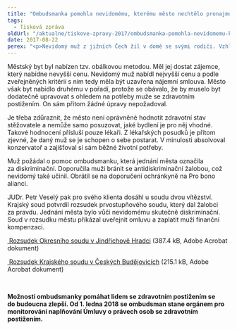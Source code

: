 ```yaml
---
title: "Ombudsmanka pomohla nevidomému, kterému město nechtělo pronajmout byt"
tags:
  - Tisková zpráva
oldUrl: "/aktualne/tiskove-zpravy-2017/ombudsmanka-pomohla-nevidomemu-kteremu-mesto-nechtelo-pronajmout-byt"
date: 2017-08-22
perex: "<p>Nevidomý muž z jižních Čech žil v domě se svými rodiči. Vzhledem k vrozené poruše imunity trpěl v domě častými infekcemi dýchacích cest z důvodu zvýšené vlhkosti domu. Rozhodl se proto svůj problém řešit a požádal o pronájem městského bytu. Město mu však byt odmítlo pronajmout a to právě kvůli jeho zdravotnímu postižení. Takové jednání je však nepřípustné. </p>"
---
```


<!-- imported from the old website -->

<p>Městský byt byl nabízen tzv. obálkovou metodou. Měl jej dostat zájemce, který nabídne nevyšší cenu. Nevidomý muž nabídl nejvyšší cenu a podle zveřejněných kritérií s ním tedy měla být uzavřena nájemní smlouva. Město však byt nabídlo druhému v pořadí, protože se obávalo, že by muselo byt dodatečně upravovat s ohledem na potřeby muže se zdravotním postižením. On sám přitom žádné úpravy nepožadoval. </p> <p>Je třeba zdůraznit, že město není oprávněné hodnotit zdravotní stav stěžovatele a nemůže samo posuzovat, jaké bydlení je pro něj vhodné. Takové hodnocení přísluší pouze lékaři. Z lékařských posudků je přitom zjevné, že daný muž se je schopen o sebe postarat. V minulosti absolvoval konzervatoř a zajišťoval si sám běžné životní potřeby. </p> <p>Muž požádal o pomoc ombudsmanku, která jednání města označila za diskriminační. Doporučila muži bránit se antidiskriminační žalobou, což nevidomý také učinil. Obrátil se na doporučení ochránkyně na Pro bono alianci. </p> <p>JUDr. Petr Veselý pak pro svého klienta dosáhl u soudu dvou vítězství. Krajský soud potvrdil rozsudek prvostupňového soudu, který dal žalobci za pravdu. Jednání města bylo vůči nevidomému skutečně diskriminační. Soud v rozsudku městu přikázal uveřejnit omluvu a zaplatit muži finanční kompenzaci.</p><p><a title="Otevření do nového okna" href="/uploads-import/DISKRIMINACE/aktuality/Rozsudek-OS-Jindr-Hradec.pdf" target="_blank"><img alt="" src="https://www.ochrance.cz/typo3/ext/od_linkdesc/icons/pdf.gif" class="od_linkdesc_icon" /> Rozsudek Okresního soudu v Jindřichově Hradci</a> (387.4 kB, Adobe Acrobat dokument)</p><p><a title="Otevření do nového okna" href="/uploads-import/VOP/Tiskove_zpravy_prilohy/8Co_960_2017.pdf" target="_blank"><img alt="" src="https://www.ochrance.cz/typo3/ext/od_linkdesc/icons/pdf.gif" class="od_linkdesc_icon" /> Rozsudek Krajského soudu v Českých Budějovicích</a> (215.1 kB, Adobe Acrobat dokument)</p> <p> </p> <p><b>Možnosti ombudsmanky pomáhat lidem se zdravotním postižením se do budoucna zlepší. Od 1. ledna 2018 se ombudsman stane orgánem pro monitorování naplňování Úmluvy o právech osob se zdravotním postižením. </b></p>
